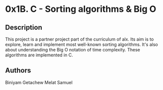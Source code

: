 # 0x1B. C - Sorting algorithms & Big O

## Description
This project is a partner project part of the curriculum of alx.
Its aim is to explore, learn and implement most well-known sorting algorithms.
It's also about understanding the Big O notation of time complexity.
These algorithms are implemented in C.

## Authors
Biniyam Getachew
Melat Samuel
